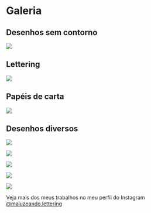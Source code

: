 # Galeria

## Desenhos sem contorno

![](/images/sem_contorno.png)

## Lettering

![](/images/letterings.png)

## Papéis de carta

![](/images/papeis_de_carta.png)

## Desenhos diversos

![](/images/diversos2.png)

![](/images/diversos.png)

![](/images/galeria1.png)

![](/images/galeria2.png)

![](/images/galeria4.png)

Veja mais dos meus trabalhos no meu perfil do Instagram [@maluzeando.lettering](https://instagram.com/maluzeando.lettering)
